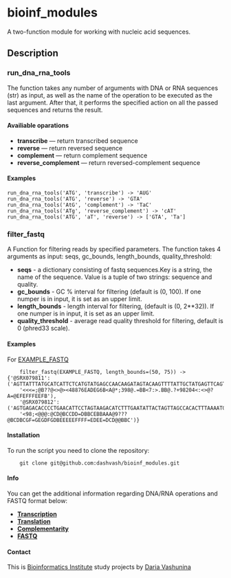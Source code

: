 # bioinf_modules
A two-function module for working with nucleic acid sequences.

## Description
### run_dna_rna_tools
The function takes any number of arguments with DNA or RNA sequences (str) as input, as well as the name of the operation to be executed as the last argument. After that, it performs the specified action on all the passed sequences and returns the result.

#### Availiable oparations
* **transcribe** — return transcribed sequence
* **reverse** — return reversed sequence
* **complement** — return complement sequence
* **reverse_complement** — return reversed-complement sequence

#### Examples
    run_dna_rna_tools('ATG', 'transcribe') -> 'AUG'
    run_dna_rna_tools('ATG', 'reverse') -> 'GTA'
    run_dna_rna_tools('AtG', 'complement') -> 'TaC'
    run_dna_rna_tools('ATg', 'reverse_complement') -> 'cAT'
    run_dna_rna_tools('ATG', 'aT', 'reverse') -> ['GTA', 'Ta']

### filter_fastq
A Function for filtering reads by specified parameters. The function takes 4 arguments as input: seqs, gc_bounds, length_bounds, quality_threshold:
* **seqs** - a dictionary consisting of fastq sequences.Key is a string, the name of the sequence. Value is a tuple of two strings: sequence and quality.
* **gc_bounds** - GC % interval for filtering (default is (0, 100). If one numper is in input, it is set as an upper limit.
* **length_bounds** - length interval for filtering, (default is (0, 2**32)). If one numper is in input, it is set as an upper limit.
* **quality_threshold** - average read quality threshold for filtering, default is 0 (phred33 scale).

#### Examples
For [EXAMPLE_FASTQ](https://github.com/dashvash/bioinf_modules/blob/tools/example_data.py#:~:text=bioinf_modules.py-,example_data,-.py)

        filter_fastq(EXAMPLE_FASTQ, length_bounds=(50, 75)) -> {'@SRX079811': ('AGTTATTTATGCATCATTCTCATGTATGAGCCAACAAGATAGTACAAGTTTTATTGCTATGAGTTCAGTACAACA', 
        '<<<=;@B??@<>@><48876EADEG6B<A@*;398@.=BB<7:>.BB@.?+98204<:<>@?A=@EFEFFFEEFB'), 
        '@SRX079812': ('AGTGAGACACCCCTGAACATTCCTAGTAAGACATCTTTGAATATTACTAGTTAGCCACACTTTAAAATGACCCG',
        '<98;<@@@:@CD@BCCDD=DBBCEBBAAA@9???@BCDBCGF=GEGDFGDBEEEEEFFFF=EDEE=DCD@@BBC')}
#### Installation
To run the script you need to clone the repository:

        git clone git@github.com:dashvash/bioinf_modules.git

#### Info
You can get the additional information regarding DNA/RNA operations and FASTQ format below:
* [**Transcription**](https://en.wikipedia.org/wiki/Transcription_(biology))
* [**Translation**](https://en.wikipedia.org/wiki/Translation_(biology))
* [**Complementarity**](https://en.wikipedia.org/wiki/Complementarity_(molecular_biology))
* [**FASTQ**](https://en.wikipedia.org/wiki/FASTQ_format)

#### Contact
This is [Bioinformatics Institute](https://bioinf.me/) study projects by [Daria Vashunina](https://t.me/darivash)
